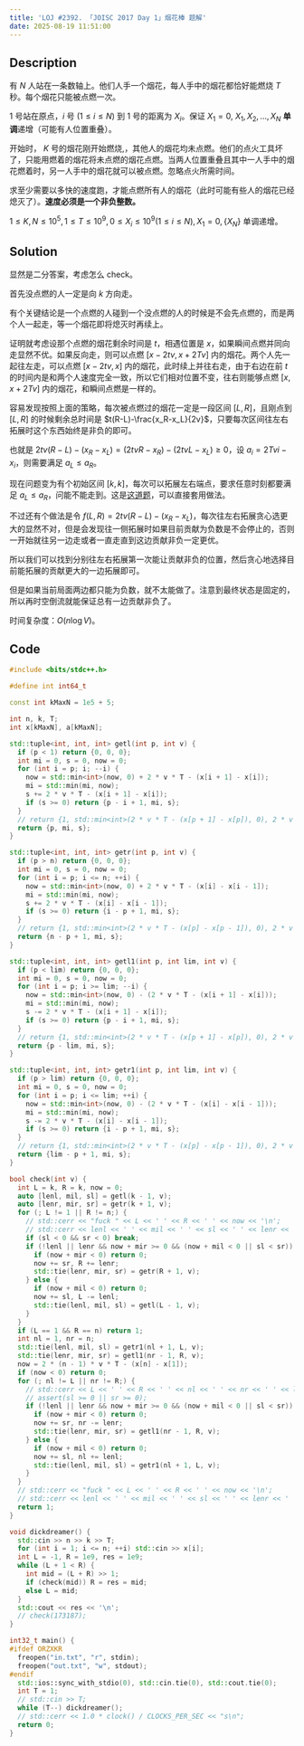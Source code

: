 ```yaml
---
title: 'LOJ #2392. 「JOISC 2017 Day 1」烟花棒 题解'
date: 2025-08-19 11:51:00
---
```


## Description

有 $N$ 人站在一条数轴上。他们人手一个烟花，每人手中的烟花都恰好能燃烧 $T$ 秒。每个烟花只能被点燃一次。

$1$ 号站在原点，$i$ 号 $(1\le i\le N)$ 到 $1$ 号的距离为 $X_i$。保证 $X_1=0,$ $X_1, X_2, \dots, X_N$ **单调**递增（可能有人位置重叠）。

开始时， $K$ 号的烟花刚开始燃烧,，其他人的烟花均未点燃。他们的点火工具坏了，只能用燃着的烟花将未点燃的烟花点燃。当两人位置重叠且其中一人手中的烟花燃着时，另一人手中的烟花就可以被点燃。忽略点火所需时间。

求至少需要以多快的速度跑，才能点燃所有人的烟花（此时可能有些人的烟花已经熄灭了）。**速度必须是一个非负整数。**

$1\le K, N \le 10^5, 1\le T\le 10^9, 0\le X_i\le 10^9 (1\le i\le N), X_1 = 0, \{X_N\}$ 单调递增。

## Solution

显然是二分答案，考虑怎么 check。

首先没点燃的人一定是向 $k$ 方向走。

有个关键结论是一个点燃的人碰到一个没点燃的人的时候是不会先点燃的，而是两个人一起走，等一个烟花即将熄灭时再续上。

证明就考虑设那个点燃的烟花剩余时间是 $t$，相遇位置是 $x$，如果瞬间点燃并同向走显然不优。如果反向走，则可以点燃 $[x-2tv,x+2Tv]$ 内的烟花。两个人先一起往左走，可以点燃 $[x-2tv,x]$ 内的烟花，此时续上并往右走，由于右边在前 $t$ 的时间内是和两个人速度完全一致，所以它们相对位置不变，往右则能够点燃 $[x,x+2Tv]$ 内的烟花，和瞬间点燃是一样的。

容易发现按照上面的策略，每次被点燃过的烟花一定是一段区间 $[L,R]$，且刚点到 $[L,R]$ 的时候剩余总时间是 $t(R-L)-\frac{x_R-x_L}{2v}$，只要每次区间往左右拓展时这个东西始终是非负的即可。

也就是 $2tv(R-L)-(x_R-x_L)=(2tvR-x_R)-(2tvL-x_L)\geq 0$，设 $a_i=2Tvi-x_i$，则需要满足 $a_L\leq a_R$。

现在问题变为有个初始区间 $[k,k]$，每次可以拓展左右端点，要求任意时刻都要满足 $a_L\leq a_R$，问能不能走到。这是[这道题](https://www.luogu.com.cn/problem/P9870)，可以直接套用做法。

不过还有个做法是令 $f(L,R)=2tv(R-L)-(x_R-x_L)$，每次往左右拓展贪心选更大的显然不对，但是会发现往一侧拓展时如果目前贡献为负数是不会停止的，否则一开始就往另一边走或者一直走直到这边贡献非负一定更优。

所以我们可以找到分别往左右拓展第一次能让贡献非负的位置，然后贪心地选择目前能拓展的贡献更大的一边拓展即可。

但是如果当前局面两边都只能为负数，就不太能做了。注意到最终状态是固定的，所以再时空倒流就能保证总有一边贡献非负了。

时间复杂度：$O(n\log V)$。

## Code

```cpp
#include <bits/stdc++.h>

#define int int64_t

const int kMaxN = 1e5 + 5;

int n, k, T;
int x[kMaxN], a[kMaxN];

std::tuple<int, int, int> getl(int p, int v) {
  if (p < 1) return {0, 0, 0};
  int mi = 0, s = 0, now = 0;
  for (int i = p; i; --i) {
    now = std::min<int>(now, 0) + 2 * v * T - (x[i + 1] - x[i]);
    mi = std::min(mi, now);
    s += 2 * v * T - (x[i + 1] - x[i]);
    if (s >= 0) return {p - i + 1, mi, s};
  }
  // return {1, std::min<int>(2 * v * T - (x[p + 1] - x[p]), 0), 2 * v * T - (x[p + 1] - x[p])};
  return {p, mi, s};
}

std::tuple<int, int, int> getr(int p, int v) {
  if (p > n) return {0, 0, 0};
  int mi = 0, s = 0, now = 0;
  for (int i = p; i <= n; ++i) {
    now = std::min<int>(now, 0) + 2 * v * T - (x[i] - x[i - 1]);
    mi = std::min(mi, now);
    s += 2 * v * T - (x[i] - x[i - 1]);
    if (s >= 0) return {i - p + 1, mi, s};
  }
  // return {1, std::min<int>(2 * v * T - (x[p] - x[p - 1]), 0), 2 * v * T - (x[p] - x[p - 1])};
  return {n - p + 1, mi, s};
}

std::tuple<int, int, int> getl1(int p, int lim, int v) {
  if (p < lim) return {0, 0, 0};
  int mi = 0, s = 0, now = 0;
  for (int i = p; i >= lim; --i) {
    now = std::min<int>(now, 0) - (2 * v * T - (x[i + 1] - x[i]));
    mi = std::min(mi, now);
    s -= 2 * v * T - (x[i + 1] - x[i]);
    if (s >= 0) return {p - i + 1, mi, s};
  }
  // return {1, std::min<int>(2 * v * T - (x[p + 1] - x[p]), 0), 2 * v * T - (x[p + 1] - x[p])};
  return {p - lim, mi, s};
}

std::tuple<int, int, int> getr1(int p, int lim, int v) {
  if (p > lim) return {0, 0, 0};
  int mi = 0, s = 0, now = 0;
  for (int i = p; i <= lim; ++i) {
    now = std::min<int>(now, 0) - (2 * v * T - (x[i] - x[i - 1]));
    mi = std::min(mi, now);
    s -= 2 * v * T - (x[i] - x[i - 1]);
    if (s >= 0) return {i - p + 1, mi, s};
  }
  // return {1, std::min<int>(2 * v * T - (x[p] - x[p - 1]), 0), 2 * v * T - (x[p] - x[p - 1])};
  return {lim - p + 1, mi, s};
}

bool check(int v) {
  int L = k, R = k, now = 0;
  auto [lenl, mil, sl] = getl(k - 1, v);
  auto [lenr, mir, sr] = getr(k + 1, v);
  for (; L != 1 || R != n;) {
    // std::cerr << "fuck " << L << ' ' << R << ' ' << now << '\n';
    // std::cerr << lenl << ' ' << mil << ' ' << sl << ' ' << lenr << ' ' << mir << ' ' << sr << '\n';
    if (sl < 0 && sr < 0) break;
    if (!lenl || lenr && now + mir >= 0 && (now + mil < 0 || sl < sr)) {
      if (now + mir < 0) return 0;
      now += sr, R += lenr;
      std::tie(lenr, mir, sr) = getr(R + 1, v);
    } else {
      if (now + mil < 0) return 0;
      now += sl, L -= lenl;
      std::tie(lenl, mil, sl) = getl(L - 1, v);
    }
  }
  if (L == 1 && R == n) return 1;
  int nl = 1, nr = n;
  std::tie(lenl, mil, sl) = getr1(nl + 1, L, v);
  std::tie(lenr, mir, sr) = getl1(nr - 1, R, v);
  now = 2 * (n - 1) * v * T - (x[n] - x[1]);
  if (now < 0) return 0;
  for (; nl != L || nr != R;) {
    // std::cerr << L << ' ' << R << ' ' << nl << ' ' << nr << ' ' << lenl << ' ' << mil << ' ' << sl << ' ' << lenr << ' ' << mir << ' ' << sr << '\n';
    // assert(sl >= 0 || sr >= 0);
    if (!lenl || lenr && now + mir >= 0 && (now + mil < 0 || sl < sr)) {
      if (now + mir < 0) return 0;
      now += sr, nr -= lenr;
      std::tie(lenr, mir, sr) = getl1(nr - 1, R, v);
    } else {
      if (now + mil < 0) return 0;
      now += sl, nl += lenl;
      std::tie(lenl, mil, sl) = getr1(nl + 1, L, v);
    }
  }
  // std::cerr << "fuck " << L << ' ' << R << ' ' << now << '\n';
  // std::cerr << lenl << ' ' << mil << ' ' << sl << ' ' << lenr << ' ' << mir << ' ' << sr << '\n';
  return 1;
}

void dickdreamer() {
  std::cin >> n >> k >> T;
  for (int i = 1; i <= n; ++i) std::cin >> x[i];
  int L = -1, R = 1e9, res = 1e9;
  while (L + 1 < R) {
    int mid = (L + R) >> 1;
    if (check(mid)) R = res = mid;
    else L = mid;
  }
  std::cout << res << '\n';
  // check(173187);
}

int32_t main() {
#ifdef ORZXKR
  freopen("in.txt", "r", stdin);
  freopen("out.txt", "w", stdout);
#endif
  std::ios::sync_with_stdio(0), std::cin.tie(0), std::cout.tie(0);
  int T = 1;
  // std::cin >> T;
  while (T--) dickdreamer();
  // std::cerr << 1.0 * clock() / CLOCKS_PER_SEC << "s\n";
  return 0;
}
```